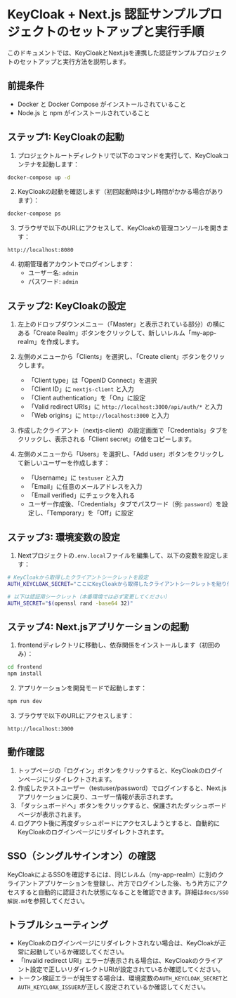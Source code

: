 # KeyCloak + Next.js 認証サンプルプロジェクトのセットアップと実行手順

このドキュメントでは、KeyCloakとNext.jsを連携した認証サンプルプロジェクトのセットアップと実行方法を説明します。

## 前提条件

- Docker と Docker Compose がインストールされていること
- Node.js と npm がインストールされていること

## ステップ1: KeyCloakの起動

1. プロジェクトルートディレクトリで以下のコマンドを実行して、KeyCloakコンテナを起動します：

```bash
docker-compose up -d
```

2. KeyCloakの起動を確認します（初回起動時は少し時間がかかる場合があります）：

```bash
docker-compose ps
```

3. ブラウザで以下のURLにアクセスして、KeyCloakの管理コンソールを開きます：

```
http://localhost:8080
```

4. 初期管理者アカウントでログインします：
   - ユーザー名: `admin`
   - パスワード: `admin`

## ステップ2: KeyCloakの設定

1. 左上のドロップダウンメニュー（「Master」と表示されている部分）の横にある「Create Realm」ボタンをクリックして、新しいレルム「my-app-realm」を作成します。

2. 左側のメニューから「Clients」を選択し、「Create client」ボタンをクリックします。
   - 「Client type」は「OpenID Connect」を選択
   - 「Client ID」に `nextjs-client` と入力
   - 「Client authentication」を「On」に設定
   - 「Valid redirect URIs」に `http://localhost:3000/api/auth/*` と入力
   - 「Web origins」に `http://localhost:3000` と入力

3. 作成したクライアント（nextjs-client）の設定画面で「Credentials」タブをクリックし、表示される「Client secret」の値をコピーします。

4. 左側のメニューから「Users」を選択し、「Add user」ボタンをクリックして新しいユーザーを作成します：
   - 「Username」に `testuser` と入力
   - 「Email」に任意のメールアドレスを入力
   - 「Email verified」にチェックを入れる
   - ユーザー作成後、「Credentials」タブでパスワード（例: `password`）を設定し、「Temporary」を「Off」に設定

## ステップ3: 環境変数の設定

1. Nextプロジェクトの`.env.local`ファイルを編集して、以下の変数を設定します：

```bash
# KeyCloakから取得したクライアントシークレットを設定
AUTH_KEYCLOAK_SECRET="ここにKeyCloakから取得したクライアントシークレットを貼り付ける"

# 以下は認証用シークレット（本番環境では必ず変更してください）
AUTH_SECRET="$(openssl rand -base64 32)"
```

## ステップ4: Next.jsアプリケーションの起動

1. frontendディレクトリに移動し、依存関係をインストールします（初回のみ）：

```bash
cd frontend
npm install
```

2. アプリケーションを開発モードで起動します：

```bash
npm run dev
```

3. ブラウザで以下のURLにアクセスします：

```
http://localhost:3000
```

## 動作確認

1. トップページの「ログイン」ボタンをクリックすると、KeyCloakのログインページにリダイレクトされます。
2. 作成したテストユーザー（testuser/password）でログインすると、Next.jsアプリケーションに戻り、ユーザー情報が表示されます。
3. 「ダッシュボードへ」ボタンをクリックすると、保護されたダッシュボードページが表示されます。
4. ログアウト後に再度ダッシュボードにアクセスしようとすると、自動的にKeyCloakのログインページにリダイレクトされます。

## SSO（シングルサインオン）の確認

KeyCloakによるSSOを確認するには、同じレルム（my-app-realm）に別のクライアントアプリケーションを登録し、片方でログインした後、もう片方にアクセスすると自動的に認証された状態になることを確認できます。詳細は`docs/SSO解説.md`を参照してください。

## トラブルシューティング

- KeyCloakのログインページにリダイレクトされない場合は、KeyCloakが正常に起動しているか確認してください。
- 「Invalid redirect URI」エラーが表示される場合は、KeyCloakのクライアント設定で正しいリダイレクトURIが設定されているか確認してください。
- トークン検証エラーが発生する場合は、環境変数の`AUTH_KEYCLOAK_SECRET`と`AUTH_KEYCLOAK_ISSUER`が正しく設定されているか確認してください。
